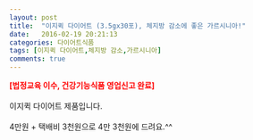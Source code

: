 ```yaml
---
layout: post
title:  "이지퀵 다이어트 (3.5gx30포), 체지방 감소에 좋은 가르시니아!"
date:   2016-02-19 20:21:13
categories: 다이어트식품
tags: [이지퀵 다이어트,체지방 감소,가르시니아]
comments: true
---
```


<strong><span style="color: rgb(255, 0, 0);">[법정교육 이수, 건강기능식품 영업신고 완료]</span></strong>
<br><br>
이지퀵 다이어트 제품입니다.
<br><br>
4만원 + 택배비 3천원으로 4만 3천원에 드려요.^^
<br>
<br>
<img class="image" src="https://4.bp.blogspot.com/-qMIpyTslnCY/W-nDaOAmMkI/AAAAAAAAAwg/K6UvtceYrdEECey-2Bod7vwumpMkIt3jwCLcBGAs/s320/246235734574.jpg" alt=""/>
<br>
<br>
<img class="image" src="http://www.nbbang.co.kr/data/webedit/20170608163826_xpauioid.jpg" alt=""/>
